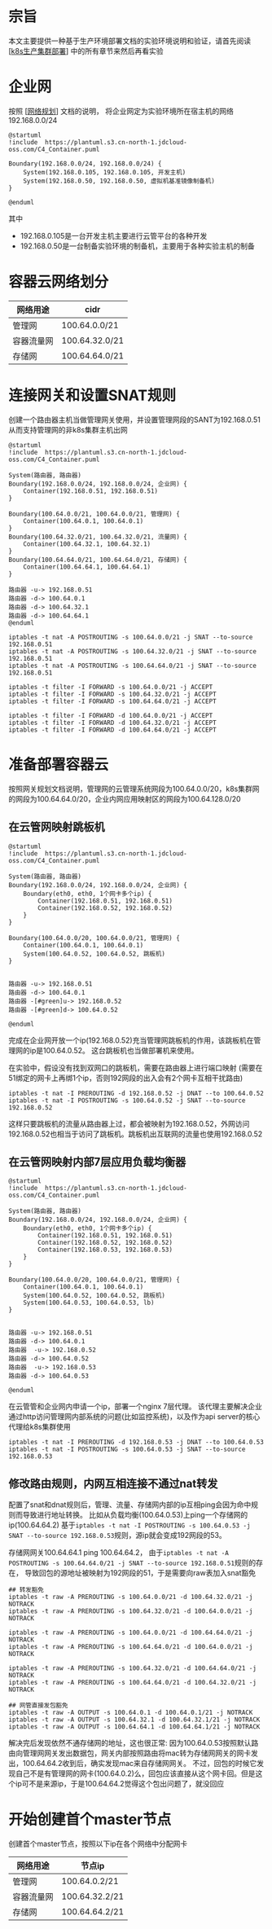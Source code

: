 # 宗旨

本文主要提供一种基于生产环境部署文档的实验环境说明和验证，请首先阅读[[k8s生产集群部署](..%2Fk8s%E7%94%9F%E4%BA%A7%E9%9B%86%E7%BE%A4%E9%83%A8%E7%BD%B2)]
中的所有章节来然后再看实验

# 企业网

按照
[[网络规划](..%2Fk8s%E7%94%9F%E4%BA%A7%E9%9B%86%E7%BE%A4%E9%83%A8%E7%BD%B2%2F1.%20%E7%BD%91%E7%BB%9C%E8%A7%84%E5%88%92)]
文档的说明，
将企业网定为实验环境所在宿主机的网络192.168.0.0/24

```plantuml
@startuml
!include  https://plantuml.s3.cn-north-1.jdcloud-oss.com/C4_Container.puml

Boundary(192.168.0.0/24, 192.168.0.0/24) {
    System(192.168.0.105, 192.168.0.105, 开发主机)
    System(192.168.0.50, 192.168.0.50, 虚拟机基准镜像制备机)
}

@enduml
```

其中

* 192.168.0.105是一台开发主机主要进行云管平台的各种开发
* 192.168.0.50是一台制备实验环境的制备机，主要用于各种实验主机的制备

# 容器云网络划分

| 网络用途  | cidr           |
|-------|----------------|
| 管理网   | 100.64.0.0/21  |
| 容器流量网 | 100.64.32.0/21 |
| 存储网   | 100.64.64.0/21 |

# 连接网关和设置SNAT规则

创建一个路由器主机当做管理网关使用，并设置管理网段的SANT为192.168.0.51从而支持管理网的非k8s集群主机出网

```plantuml
@startuml
!include  https://plantuml.s3.cn-north-1.jdcloud-oss.com/C4_Container.puml

System(路由器, 路由器)
Boundary(192.168.0.0/24, 192.168.0.0/24, 企业网) {
    Container(192.168.0.51, 192.168.0.51)
}

Boundary(100.64.0.0/21, 100.64.0.0/21, 管理网) {
    Container(100.64.0.1, 100.64.0.1)
}
Boundary(100.64.32.0/21, 100.64.32.0/21, 流量网) {
    Container(100.64.32.1, 100.64.32.1)
}
Boundary(100.64.64.0/21, 100.64.64.0/21, 存储网) {
    Container(100.64.64.1, 100.64.64.1)
}

路由器 -u-> 192.168.0.51
路由器 -d-> 100.64.0.1
路由器 -d-> 100.64.32.1
路由器 -d-> 100.64.64.1
@enduml
```

```shell
iptables -t nat -A POSTROUTING -s 100.64.0.0/21 -j SNAT --to-source 192.168.0.51
iptables -t nat -A POSTROUTING -s 100.64.32.0/21 -j SNAT --to-source 192.168.0.51
iptables -t nat -A POSTROUTING -s 100.64.64.0/21 -j SNAT --to-source 192.168.0.51

iptables -t filter -I FORWARD -s 100.64.0.0/21 -j ACCEPT
iptables -t filter -I FORWARD -s 100.64.32.0/21 -j ACCEPT
iptables -t filter -I FORWARD -s 100.64.64.0/21 -j ACCEPT

iptables -t filter -I FORWARD -d 100.64.0.0/21 -j ACCEPT
iptables -t filter -I FORWARD -d 100.64.32.0/21 -j ACCEPT
iptables -t filter -I FORWARD -d 100.64.64.0/21 -j ACCEPT
```

# 准备部署容器云

按照网关规划文档说明，管理网的云管理系统网段为100.64.0.0/20，k8s集群网的网段为100.64.64.0/20，企业内网应用映射区的网段为100.64.128.0/20

## 在云管网映射跳板机

```plantuml
@startuml
!include  https://plantuml.s3.cn-north-1.jdcloud-oss.com/C4_Container.puml

System(路由器, 路由器)
Boundary(192.168.0.0/24, 192.168.0.0/24, 企业网) {
    Boundary(eth0, eth0, 1个网卡多个ip) { 
        Container(192.168.0.51, 192.168.0.51)
        Container(192.168.0.52, 192.168.0.52)
    }
}

Boundary(100.64.0.0/20, 100.64.0.0/21, 管理网) {
    Container(100.64.0.1, 100.64.0.1)
    System(100.64.0.52, 100.64.0.52, 跳板机)
}


路由器 -u-> 192.168.0.51
路由器 -d-> 100.64.0.1
路由器 -[#green]u-> 192.168.0.52
路由器 -[#green]d-> 100.64.0.52

@enduml
```

完成在企业网开放一个ip(192.168.0.52)充当管理网跳板机的作用，该跳板机在管理网的ip是100.64.0.52。 这台跳板机也当做部署机来使用。

在实验中，假设没有找到双网口的跳板机，需要在路由器上进行端口映射
(需要在51绑定的网卡上再绑1个ip，否则192网段的出入会有2个网卡互相干扰路由)

```shell
iptables -t nat -I PREROUTING -d 192.168.0.52 -j DNAT --to 100.64.0.52
iptables -t nat -I POSTROUTING -s 100.64.0.52 -j SNAT --to-source 192.168.0.52

```

这样只要跳板机的流量从路由器上过，都会被映射为192.168.0.52，外网访问192.168.0.52也相当于访问了跳板机。跳板机出互联网的流量也使用192.168.0.52

## 在云管网映射内部7层应用负载均衡器

```plantuml
@startuml
!include  https://plantuml.s3.cn-north-1.jdcloud-oss.com/C4_Container.puml

System(路由器, 路由器)
Boundary(192.168.0.0/24, 192.168.0.0/24, 企业网) {
    Boundary(eth0, eth0, 1个网卡多个ip) { 
        Container(192.168.0.51, 192.168.0.51)
        Container(192.168.0.52, 192.168.0.52)
        Container(192.168.0.53, 192.168.0.53)
    }
}

Boundary(100.64.0.0/20, 100.64.0.0/21, 管理网) {
    Container(100.64.0.1, 100.64.0.1)
    System(100.64.0.52, 100.64.0.52, 跳板机)
    System(100.64.0.53, 100.64.0.53, lb)
}


路由器 -u-> 192.168.0.51
路由器 -d-> 100.64.0.1
路由器  -u-> 192.168.0.52
路由器 -d-> 100.64.0.52
路由器  -u-> 192.168.0.53
路由器 -d-> 100.64.0.53

@enduml
```

在云管管和企业网内申请一个ip，部署一个nginx 7层代理。
该代理主要解决企业通过http访问管理网内部系统的问题(比如监控系统)，以及作为api server的核心代理给k8s集群使用

```shell
iptables -t nat -I PREROUTING -d 192.168.0.53 -j DNAT --to 100.64.0.53
iptables -t nat -I POSTROUTING -s 100.64.0.53 -j SNAT --to-source 192.168.0.53

```

## 修改路由规则，内网互相连接不通过nat转发

配置了snat和dnat规则后，管理、流量、存储网内部的ip互相ping会因为命中规则而导致进行地址转换。
比如从负载均衡(100.64.0.53)上ping一个存储网的ip(100.64.64.2)
基于`iptables -t nat -I POSTROUTING -s 100.64.0.53 -j SNAT --to-source 192.168.0.53`规则，源ip就会变成192网段的53。

存储网网关100.64.64.1 ping 100.64.64.2，
由于`iptables -t nat -A POSTROUTING -s 100.64.64.0/21 -j SNAT --to-source 192.168.0.51`规则的存在，
导致回包的源地址被映射为192网段的51，于是需要向raw表加入snat豁免

```shell
## 转发豁免
iptables -t raw -A PREROUTING -s 100.64.0.0/21 -d 100.64.32.0/21 -j NOTRACK
iptables -t raw -A PREROUTING -s 100.64.32.0/21 -d 100.64.0.0/21 -j NOTRACK

iptables -t raw -A PREROUTING -s 100.64.0.0/21 -d 100.64.64.0/21 -j NOTRACK
iptables -t raw -A PREROUTING -s 100.64.64.0/21 -d 100.64.0.0/21 -j NOTRACK

iptables -t raw -A PREROUTING -s 100.64.32.0/21 -d 100.64.64.0/21 -j NOTRACK
iptables -t raw -A PREROUTING -s 100.64.64.0/21 -d 100.64.32.0/21 -j NOTRACK

## 网管直接发包豁免
iptables -t raw -A OUTPUT -s 100.64.0.1 -d 100.64.0.1/21 -j NOTRACK
iptables -t raw -A OUTPUT -s 100.64.32.1 -d 100.64.32.1/21 -j NOTRACK
iptables -t raw -A OUTPUT -s 100.64.64.1 -d 100.64.64.1/21 -j NOTRACK

```

解决完后发现依然不通存储网的地址，这也很正常:
因为100.64.0.53按照默认路由向管理网网关发出数据包，网关内部按照路由将mac转为存储网网关的网卡发出，100.64.64.2收到后，确实发现mac来自存储网网关。
不过，回包的时候它发现自己不是有管理网的网卡(100.64.0.2)么，回包应该直接从这个网卡回。但是这个ip可不是来源ip，于是100.64.64.2觉得这个包出问题了，就没回应

# 开始创建首个master节点

创建首个master节点，按照以下ip在各个网络中分配网卡

| 网络用途  | 节点ip           |
|-------|----------------|
| 管理网   | 100.64.0.2/21  |
| 容器流量网 | 100.64.32.2/21 |
| 存储网   | 100.64.64.2/21 |